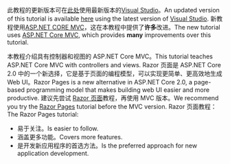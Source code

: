 <span data-ttu-id="43ccc-101">此教程的更新版本可在[此处](https://docs.microsoft.com/aspnet/core/tutorials/first-mvc-app/start-mvc)使用最新版本的[Visual Studio](https://visualstudio.microsoft.com/)。</span><span class="sxs-lookup"><span data-stu-id="43ccc-101">An updated version of this tutorial is available [here](https://docs.microsoft.com/aspnet/core/tutorials/first-mvc-app/start-mvc) using the latest version of [Visual Studio](https://visualstudio.microsoft.com/).</span></span> <span data-ttu-id="43ccc-102">新教程使用[ASP.NET CORE MVC](https://docs.microsoft.com/aspnet/core/mvc/)，这在本教程中提供了**许多**改进。</span><span class="sxs-lookup"><span data-stu-id="43ccc-102">The new tutorial uses [ASP.NET Core MVC](https://docs.microsoft.com/aspnet/core/mvc/), which provides **many** improvements over this tutorial.</span></span>

<span data-ttu-id="43ccc-103">本教程介绍具有控制器和视图的 ASP.NET Core MVC。</span><span class="sxs-lookup"><span data-stu-id="43ccc-103">This tutorial teaches ASP.NET Core MVC with controllers and views.</span></span> <span data-ttu-id="43ccc-104">Razor 页面是 ASP.NET Core 2.0 中的一个新选择，它是基于页面的编程模型，可以实现更简单、更高效地生成 Web UI。</span><span class="sxs-lookup"><span data-stu-id="43ccc-104">Razor Pages is a new alternative in ASP.NET Core 2.0, a page-based programming model that makes building web UI easier and more productive.</span></span> <span data-ttu-id="43ccc-105">建议先尝试 [Razor 页面](https://docs.microsoft.com/aspnet/core/mvc/razor-pages)教程，再使用 MVC 版本。</span><span class="sxs-lookup"><span data-stu-id="43ccc-105">We recommend you try the [Razor Pages](https://docs.microsoft.com/aspnet/core/mvc/razor-pages) tutorial before the MVC version.</span></span> <span data-ttu-id="43ccc-106">Razor 页面教程：</span><span class="sxs-lookup"><span data-stu-id="43ccc-106">The Razor Pages tutorial:</span></span>

* <span data-ttu-id="43ccc-107">易于关注。</span><span class="sxs-lookup"><span data-stu-id="43ccc-107">Is easier to follow.</span></span>
* <span data-ttu-id="43ccc-108">涵盖更多功能。</span><span class="sxs-lookup"><span data-stu-id="43ccc-108">Covers more features.</span></span>
* <span data-ttu-id="43ccc-109">是开发新应用程序的首选方法。</span><span class="sxs-lookup"><span data-stu-id="43ccc-109">Is the preferred approach for new application development.</span></span>
